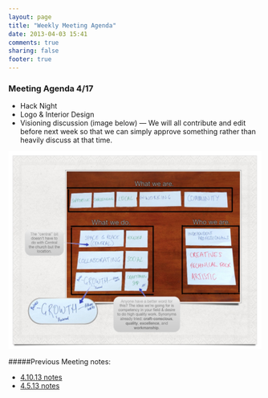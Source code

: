 ```yaml
---
layout: page
title: "Weekly Meeting Agenda"
date: 2013-04-03 15:41
comments: true
sharing: false
footer: true
---
```

### Meeting Agenda 4/17

* Hack Night
* Logo & Interior Design
* Visioning discussion (image below) — We will all contribute and edit before next week so that we can simply approve something rather than heavily discuss at that time.

<img src="/internal/images/athensworks-vision-markedup.jpg" />


#####Previous Meeting notes:
* [4.10.13 notes](agenda/notes-4-10-13.html)
* [4.5.13 notes](agenda/notes-4-5-13.html)




